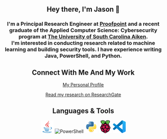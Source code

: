 <h2 align="center">Hey there, I'm Jason 👋</h2>
<h3 align="center">I'm a Principal Research Engineer at <a href="https://proofpoint.com">Proofpoint</a> and a recent graduate of the Applied Computer Science: Cybersecurity program at <a href="https://usca.edu/">The University of South Carolina Aiken</a>.
<br>I'm interested in conducting research related to machine learning and building security tools. I have experience writing Java, PowerShell, and Python.

<h2 align="center">Connect With Me And My Work</h2>
<p align="center"><a href="http://www.jasonsford.com">My Personal Profile</a></p>
<p align="center"><a href="https://www.researchgate.net/profile/Jason-Ford-6">Read my research on ResearchGate</a></p>

<p>
<h2 align="center">Languages & Tools</h3>
</p>
<p align="center">
<img src="https://raw.githubusercontent.com/devicons/devicon/master/icons/java/java-original.svg" alt="Java" width="40" height="40"/>
<img src="https://raw.githubusercontent.com/PowerShell/PowerShell/master/assets/Powershell_256.png" alt="PowerShell" width="40" height="40"/>
<img src="https://raw.githubusercontent.com/devicons/devicon/master/icons/python/python-original.svg" alt="Python" width="40" height="40"/>
<img src="https://raw.githubusercontent.com/devicons/devicon/master/icons/raspberrypi/raspberrypi-original.svg" alt="Raspberry Pi" width="40" height="40"/>
<img src="https://raw.githubusercontent.com/devicons/devicon/master/icons/vscode/vscode-original.svg" alt="Visual Studio Code" width="40" height="40"/>
